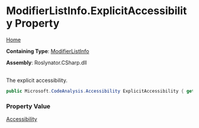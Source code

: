 # ModifierListInfo\.ExplicitAccessibility Property

[Home](../../../../../README.md)

**Containing Type**: [ModifierListInfo](../README.md)

**Assembly**: Roslynator\.CSharp\.dll

\
The explicit accessibility\.

```csharp
public Microsoft.CodeAnalysis.Accessibility ExplicitAccessibility { get; }
```

### Property Value

[Accessibility](https://docs.microsoft.com/en-us/dotnet/api/microsoft.codeanalysis.accessibility)

